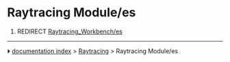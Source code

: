 # Raytracing Module/es
1.  REDIRECT [Raytracing_Workbench/es](Raytracing_Workbench/es.md)



---
⏵ [documentation index](../README.md) > [Raytracing](Raytracing_Workbench.md) > Raytracing Module/es
